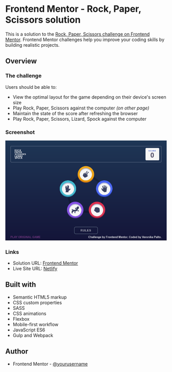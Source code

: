 # Frontend Mentor - Rock, Paper, Scissors solution

This is a solution to the [Rock, Paper, Scissors challenge on Frontend Mentor](https://www.frontendmentor.io/challenges/rock-paper-scissors-game-pTgwgvgH). Frontend Mentor challenges help you improve your coding skills by building realistic projects.

## Overview

### The challenge

Users should be able to:

- View the optimal layout for the game depending on their device's screen size
- Play Rock, Paper, Scissors against the computer _(on other page)_
- Maintain the state of the score after refreshing the browser
- Play Rock, Paper, Scissors, Lizard, Spock against the computer

### Screenshot

![Game's main page](./screenshot.png)

### Links

- Solution URL: [Frontend Mentor](https://www.frontendmentor.io/solutions/sass-css-animations-js-mobilefirst-i3-sfffmx)
- Live Site URL: [Netlify](https://festive-ritchie-ff3d6c.netlify.app/)

## Built with

- Semantic HTML5 markup
- CSS custom properties
- SASS
- CSS animations
- Flexbox
- Mobile-first workflow
- JavaScript ES6
- Gulp and Webpack

## Author

- Frontend Mentor - [@yourusername](https://www.frontendmentor.io/profile/yourusername)
